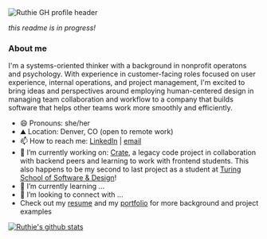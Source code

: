 <img src="https://user-images.githubusercontent.com/62635544/95421996-b87dd580-08fb-11eb-9f23-871bfd6cbc42.png" alt="Ruthie GH profile header"/>

_this readme is in progress!_

### About me
I'm a systems-oriented thinker with a background in nonprofit operatons and psychology. With experience in customer-facing roles focused on user experience, internal operations, and project management, I'm excited to bring ideas and perspectives around employing human-centered design in managing team collaboration and workflow to a company that builds software that helps other teams work more smoothly and efficiently.  
- 😄 Pronouns: she/her
- ⛰️ Location: Denver, CO (open to remote work)
- 📫 How to reach me: [LinkedIn](https://www.linkedin.com/in/ruthie-r/) | [email](rrabinovitch1@gmail.com)
- 🔭 I’m currently working on: [Crate](https://github.com/rrabinovitch/Crate), a legacy code project in collaboration with backend peers and learning to work with frontend students. This also happens to be my second to last project as a student at [Turing School of Software & Design](turing.io)!
- 🌱 I’m currently learning ...
- 🤔 I’m looking to connect with ...
- Check out my [resume](https://user-images.githubusercontent.com/62635544/95427177-5fff0600-0904-11eb-898b-94a1466cbd4a.jpg) and my [portfolio](https://alumni.turing.io/alumni/ruthie-rabinovitch) for more background and project examples


[![Ruthie's github stats](https://github-readme-stats.vercel.app/api?username=rrabinovitch&show_icons=true&theme=nord)](https://github.com/anuraghazra/github-readme-stats)

<!-- is there a way to have a smaller image of my resume embedded that can be expanded when clicked on -->
